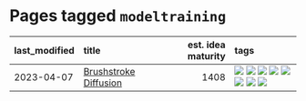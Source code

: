 # Pages tagged `modeltraining`

|last_modified|title|est. idea maturity|tags
|:---|:---|---:|:---|
|2023-04-07|[Brushstroke Diffusion](../brushstroke-diffusion.md)|1408|[![](https://img.shields.io/badge/tag-artisticstyletransfer-8e95e2)](../tags/artisticstyletransfer.md) [![](https://img.shields.io/badge/tag-creativity-be4650)](../tags/creativity.md) [![](https://img.shields.io/badge/tag-deepgenerativemodeling-3f3dc3)](../tags/deepgenerativemodeling.md) [![](https://img.shields.io/badge/tag-experimental-869bd0)](../tags/experimental.md) [![](https://img.shields.io/badge/tag-image_processing-f14da)](../tags/image_processing.md) [![](https://img.shields.io/badge/tag-modeltraining-cdef47)](../tags/modeltraining.md) [![](https://img.shields.io/badge/tag-painting-99b5f2)](../tags/painting.md) [![](https://img.shields.io/badge/tag-wip-5d9a82)](../tags/wip.md)|